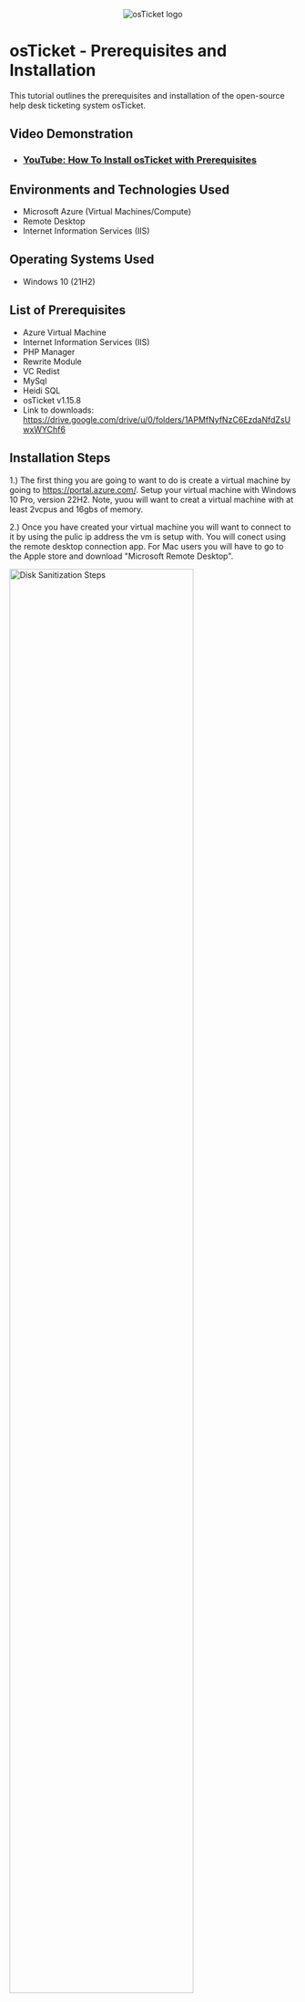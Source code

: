<p align="center">
<img src="https://i.imgur.com/Clzj7Xs.png" alt="osTicket logo"/>
</p>

<h1>osTicket - Prerequisites and Installation</h1>
This tutorial outlines the prerequisites and installation of the open-source help desk ticketing system osTicket.<br />


<h2>Video Demonstration</h2>

- ### [YouTube: How To Install osTicket with Prerequisites](https://www.youtube.com)

<h2>Environments and Technologies Used</h2>

- Microsoft Azure (Virtual Machines/Compute)
- Remote Desktop
- Internet Information Services (IIS)

<h2>Operating Systems Used </h2>

- Windows 10</b> (21H2)

<h2>List of Prerequisites</h2>

- Azure Virtual Machine
- Internet Information Services (IIS)
- PHP Manager
- Rewrite Module
- VC Redist
- MySql
- Heidi SQL
- osTicket v1.15.8
- Link to downloads: https://drive.google.com/drive/u/0/folders/1APMfNyfNzC6EzdaNfdZsUwxWYChf6 
 
 <h2>Installation Steps</h2>

1.) The first thing you are going to want to do is create a virtual machine by going to https://portal.azure.com/. Setup your virtual machine with Windows 10 Pro, version 22H2. Note, yuou will want to creat a virtual machine with at least 2vcpus and 16gbs of memory.

2.) Once you have created your virtual machine you will want to connect to it by using the pulic ip address the vm is setup with. You will conect using the remote desktop connection app. For Mac users you will have to go to the Apple store and download "Microsoft Remote Desktop".
<p>
<img src="https://imgur.com/MAhXK2e.png" height="80%" width="80%" alt="Disk Sanitization Steps"/>
</p>
<p>
<img src="https://imgur.com/Zf2jw07.png" height="40%" width="40%" alt="Disk Sanitization Steps"/>
</p>
<br />
 3.) Once you have conneted to your virtual machine you will wnat to go to your control panel. From the control panel open up programs. Select, Turn Windows fratures on and off.
<p>
<img src="https://imgur.com/fGXMpx4.png" height="80%" width="80%" alt="Disk Sanitization Steps"/>
</p>
<p>
<img src="https://imgur.com/LBGkAw6.png" height="40%" width="40%" alt="Disk Sanitization Steps"/>
</p>
<br />
 4.) You will want to install / enable IIS in Windows with CGI and Common HTTP Features
  - World Wide Web Services -> Application Development Features -> 
[X] CGI
[X] Common HTTP Features
<p>
<img src="https://imgur.com/LQjw9le.png" height="40%" width="40%" alt="Disk Sanitization Steps"/>
</p>
<p>
***NOTE*** Make sure all Common HTTP Features are checked.
 To make sure the IIS is installed/enabled go to a browser of your choice and search for 127.0.0.1 It should look something like this.
 
</p>
<img src="https://imgur.com/eICujoq.png"height="40%" width="40%" alt="Disk Sanitization Steps"/><br />


 5.) Now that the IIS is enabled, from the installation files, download and install PHP manager for IIS (PHPManagerforIIS_V1.5.0.msi) go through the install wizard and complete the install.
 6.) Next from the installation files, download and install the rewrite module (rewrite_amd64_en-US.msi)
 7.) Create a folder in the C drive called PHP.
 8.) From the installation files, download PHP 7.3.8 (php-7.3.8-nts-Win32-VC15-x866.zip) and unzip the contents into c:\PHP

  !! ATTENTION !!
  If this appears, choose to "keep" the file:

<p>
 <img src="https://imgur.com/xZv1Yhw.png" height="40%" width="40%" alt="Disk Sanitization Steps"/>
<p>
<p>

<p>
 <img src="https://imgur.com/YwBhqo0.png" height="40%" width="40%" alt="Disk Sanitization Steps"/>
 <p>
 <p>
  9.) Once you have downloaded and extracted the zip file into the PHP folder on the C drive, download and install the VC_redist.x86.exe from the installation files. Go through the setup wizard to finish setting up and installing the VC_redist.x86 exe.
  10.) Download and install MySQL 5.5.62 (mysql-5.5.62-win32.msi)
  run the setup wizard:
  typical setup->
  Launch configuration wizard (after install) ->
  Standard Configuration ->

  Make the new root password: Password!

  <p>
  <img src="https://imgur.com/KxcUy7C.png" height="40%" width="40%" alt="Disk Sanitization Steps"/>
  <p>
  <p>
   Execute the process on the next page.
  <p>
  <img src="https://imgur.com/i7sn6hT.png" height="40%" width="40%" alt="Disk Sanitization Steps"/>
  <p>
  <p>
   11.) Now that we have the files downloaded and installed we will want to search for IIS in the windows serach bar. Open IIS as an administrator. The program should look like this.

  <p>
 <img src="https://imgur.com/rgdZwmM.png" height="40%" width="40%" alt="Disk Sanitization Steps"/>  
  </p>
  <p>
   12.) We will now want to register PHP from within IIS.
      Click on PHP Manager.
   <p>
  <img src="https://imgur.com/vvTLNBH.png" height="40%" width="40%" alt="Disk Sanitization Steps"/>   
  <p>
  <p>
   Register new PHP version.
   <p>
  <img src="https://imgur.com/qdbn5zQ.png" height="40%" width="40%" alt="Disk Sanitization Steps"/>  
  <p>
   <p>
   You will wat to provide a path to the php executable file (php-cgi.exe)).
    Go to C Drive -> click on php-cgi file.
  <p>
  <img src="https://imgur.com/oJZ0gp9.png" height="40%" width="40%" alt="Disk Sanitization Steps"/>  
  <p>
   <p>
    Restart the IIS server
   <p>
  <img src="https://imgur.com/CJ3RUbG.png" height="40%" width="40%" alt="Disk Sanitization Steps"/>  
  <p>
  <p>
   13.) Install osTicket v1.15.8
     -Download osTicket from the Installation Files Folder
     -Extract and copy "upload" folder to c:\inetpub\wwwroot
     -Within c:\inetpub\root, Rename "upload" to "osTicket"

     Reload IIS again.

   14.) On IIS go to sites -> Default -> osTicket
     -On the right, click "Browse *:80"

   <p>
  <img src="https://imgur.com/Yw55d5b.png" height="40%" width="40%" alt="Disk Sanitization Steps"/>  
  <p>
  <p>
    Some extensions are not enabled on the osTicket browser.
  <p>
 <img src="https://imgur.com/eJIsGTn.png" height="40%" width="40%" alt="Disk Sanitization Steps"/>  
 </p>
 <p>
  To enable the extensions:
  -Go back to IIS, sites -> Default -> osticket
  -Double click PHP manager
  -Click "Enable or disable an extension"
  <p>
 <img src="https://imgur.com/vvTLNBH.png" height="40%" width="40%" alt="Disk Sanitization Steps"/> 
  </p>
  <p>

  <p>
 <img src="https://imgur.com/uigyKjb.png" height="40%" width="40%" alt="Disk Sanitization Steps"/>  
 <p>
  <p>
   We will want to enable three extensions from here.
   1.) php_imap.dll
   2.) php_intl.dll
   3.) php_apcache.dll
 <p>
<img src="https://imgur.com/cOem7Nb.png" height="40%" width="40%" alt="Disk Sanitization Steps"/> 
<p>
 <p>

 15.) Once we have those extensions enabled in IIS, we are going to want to rename one of the files in our osTicket folder.
   Do into the file explorer and search for c;\inetpub\wwwroot\osTicket\include\ost-sampleconfig.php

   We are going to rename the ost-sampleconfig.php to ost-config.php

   Now that we have renamed the files, right click on the file and go to properties.
   From there click security, click on advance, and disable the inheritance.
   We will select remove all inherited permissions from this object.

   Now we will add new permissions.

   Click add

  <p>
 <img src="https://imgur.com/VPZvOdo.png" height="40%" width="40%" alt="Disk Sanitization Steps"/>  
  </p>
  <p>

  Select a principal

  <p>
 <img src="https://imgur.com/PoGk34d.png" height="40%" width="40%" alt="Disk Sanitization Steps"/>  
  </p>
  <p>

   Type "Everyone" on the box.

  <p>
 <img src="https://imgur.com/F4H3ppM.png" height="40%" width="40%" alt="Disk Sanitization Steps"/>  
 <\p>
 <p>

   Make sure full control and all the other boxes are checked.

 <p>
<img src="https://imgur.com/rbbGqwB.png" height="40%" width="40%" alt="Disk Sanitization Steps"/> 
  </p>
 <p>

   Click apply and ok.

 <p>
<img src="https://imgur.com/saRO3y5.png" height="40%" width="40%" alt="Disk Sanitization Steps"/> 
 </p>
<p>

  Once that is done we will continue to setup osTicket in the browser. Click continue on the osTicket browser page.
  Fill out the page as required except the database settings at the bottom of the page. We will get to that.

  We will want to download and install HeidiSZL from the instillation files.

 <p>
<img src="https://imgur.com/i7a4gWC.png" height="40%" width="40%" alt="Disk Sanitization Steps"/> 
</p>
<p>

 When the program is open we will create a new session in it.

<p>
<img src="https://imgur.com/g5M1i61.png" height="40%" width="40%" alt="Disk Sanitization Steps"/>
</p>
<p>

  We want to make sure the username is root and the password is Password1.

<p>
<img src="https://imgur.com/LEAZNOc.png" height="40%" width="40%" alt="Disk Sanitization Steps"/>
</p>
<p>

Once we are connected to the session we will go back to the browser to finish setting everything up. Under the database settings in the browser the username will be root and the password will be Password1.

We will now create a new database within HeidiSQL. In Heidi right click on the left side where is says "unnamed", selext "create new", and then select "database". Name the new database osTicket. Once we have the new database setup go back to the osTicket browser and under MySQL database type in osTicket.

<p>
<img src="https://imgur.com/0rG1AJm.png" height="40%" width="40%" alt="Disk Sanitization Steps"/>
</p>
<p>

 The last step is to do some clean up. We will want to delete the setup folder in our system.
 -delete: C:\inetpub\wwwroot\osTicket\setup
 only delete the setup folder and nothing else.

 We then will want to set the permissions back to "Read only" in the ost-config.php file.

 <p>
 <img src="https://imgur.com/wFr0pkK.png" height="40%" width="40%" alt="Disk Sanitization Steps"/>
 </p>
 <p>
  
 <p>
 <img src="https://imgur.com/jsJOPyn.png" height="40%" width="40%" alt="Disk Sanitization Steps"/>
 </p>
 <p>

 The last step after that is to login to osTicket on the browser.

 <p>
<img src="https://imgur.com/uHVdDsx.png" height="40%" width="40%" alt="Disk Sanitization Steps"/>
</p>
<p>

Congrats! You have now successfully installed and setup osTicket!
 
 






 
     
 

   
 </p>
  </p>
